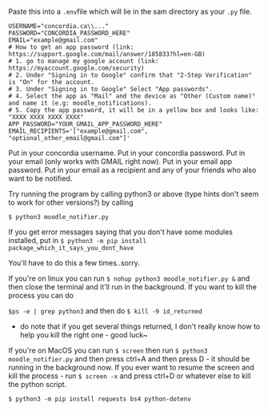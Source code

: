 Paste this into a `.env`file which will lie in the sam directory as your `.py` file.
```
USERNAME="concordia.ca\\..."
PASSWORD="CONCORDIA_PASSWORD_HERE"
EMAIL="example@gmail.com"
# How to get an app password (link: https://support.google.com/mail/answer/185833?hl=en-GB)
# 1. go to manage my google account (link: https://myaccount.google.com/security)
# 2. Under "Signing in to Google" confirm that "2-Step Verification" is "On" for the account.
# 3. Under "Signing in to Google" Select "App passwords".
# 4. Select the app as "Mail" and the device as "Other (Custom name)" and name it (e.g: moodle_notifications).
# 5. Copy the app password, it will be in a yellow box and looks like: "XXXX XXXX XXXX XXXX"
APP_PASSWORD="YOUR_GMAIL_APP_PASSWORD_HERE"
EMAIL_RECIPIENTS='["example@gmail.com", "optional_other_email@gmail.com"]'
```

Put in your concordia username.
Put in your concordia password.
Put in your email (only works with GMAIL right now).
Put in your email app password.
Put in your email as a recipient and any of your friends who also want to be notified.

Try running the program by calling python3 or above (type hints don't seem to work for other versions?) by calling 

`$ python3 moodle_notifier.py`

If you get error messages saying that you don't have some modules installed, put in
`$ python3 -m pip install package_which_it_says_you_dont_have`

You'll have to do this a few times..sorry.

If you're on linux you can run 
`$ nohup python3 moodle_notifier.py &` 
and then close the terminal and it'll run in the background.
If you want to kill the process you can do 

`$ps -e | grep python3` and then do `$ kill -9 id_returned`
- do note that if you get several things returned, I don't really know how to help you kill the right one - good luck~

If you're on MacOS you can run 
`$ screen`
then run 
`$ python3 moodle_notifier.py`
and then press ctrl+A and then press D - it should be running in the background now.
If you ever want to resume the screen and kill the process - run `$ screen -x` and press ctrl+D or whatever else to kill the python script.

```
$ python3 -m pip install requests bs4 python-dotenv
```
